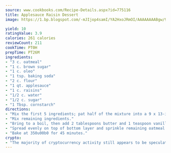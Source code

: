 ```yaml
---
source: www.cookbooks.com/Recipe-Details.aspx?id=775116
title: Applesauce Raisin Dessert
image: https://1.bp.blogspot.com/-mJIjop4samI/YA2HxoJRmOI/AAAAAAAABgw/9Q6cN5purxQQ0M3111-VxRXtHYk4x987wCLcBGAsYHQ/s320/19.png

yield: 10
ratingValue: 3.9
calories: 261 calories
reviewCount: 211
cookTime: PT0H
prepTime: PT26M
ingredients:
- "3 c. oatmeal"
- "1 c. brown sugar"
- "1 c. oleo"
- "1 tsp. baking soda"
- "2 c. flour"
- "1 qt. applesauce"
- "1 c. raisins"
- "1/2 c. water"
- "1/2 c. sugar"
- "1 Tbsp. cornstarch"
directions:
- "Mix the first 5 ingredients; pat half of the mixture into a 9 x 13-inch pan."
- "Mix remaining ingredients."
- "Bring to a boil, then add 2 tablespoons butter and 1 teaspoon vanilla."
- "Spread evenly on top of bottom layer and sprinkle remaining oatmeal mixture on top."
- "Bake at 350u00b0 for 45 minutes."
crypto:
- "The majority of cryptocurrency activity still appears to be speculative."
---
```

